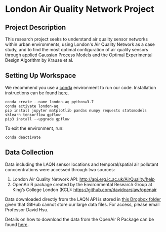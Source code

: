 # London Air Quality Network Project

## Project Description 
This research project seeks to understand air quality sensor networks within urban environments, using London's Air Quality Network as a case study, and to find the most optimal configuration of air quality sensors through applied Gaussian Process Models and the Optimal Experimental Design Algorithm by Krause et al. 

## Setting Up Workspace
We recommend you use a [conda](https://conda.io/projects/conda/en/latest/index.html) environment to run our code.
Installation instructions can be found [here](https://conda.io/projects/conda/en/latest/user-guide/install/index.html).

```
conda create --name london-aq python=3.7
conda activate london-aq
pip install jupyter matplotlib pandas numpy requests statsmodels sklearn tensorflow gpflow
pip3 install --upgrade gpflow
```

To exit the environment, run:
```
conda deactivate
```

## Data Collection
Data including the LAQN sensor locations and temporal/spatial air pollutant conccentrations were accessed through two sources:

1. London Air Quality Network API: http://api.erg.ic.ac.uk/AirQuality/help
2. OpenAir R package created by the Environmental Research Group at King’s College London (KCL): https://github.com/davidcarslaw/openair 

Data downloaded directly from the LAQN API is stored in [this Dropbox folder](https://www.dropbox.com/home/Urban%20air%20quality/London%20AQ%20network%20optimization/Fall_2021/Data) given that GitHub cannot store our large data files. For access, please email Professor David Hsu.

Details on how to download the data from the OpenAir R Package can be found [here](https://github.com/bikeclub51/london-aq/tree/main/code/data-collection). 
